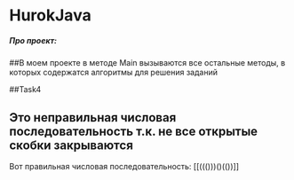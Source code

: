 # HurokJava
##### Про проект:
##В моем проекте в методе Main вызываются все остальные методы, в которых содержатся алгоритмы для решения заданий

##Task4
## Это неправильная числовая последовательность т.к. не все открытые скобки закрываются
 Вот правильная числовая последовательность: [[((()))()(())]]

